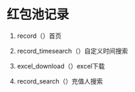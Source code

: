 # 红包池记录

1. record（）首页

2. record_timesearch（）自定义时间搜索

3. excel_download（）excel下载

4. record_search（）充值人搜索